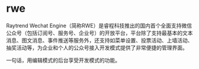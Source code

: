 rwe
===

Raytrend Wechat Engine（简称RWE）是睿程科技推出的国内首个全面支持微信公众号（包括订阅号、服务号、企业号）的开放平台，平台除了支持最基本的文本消息、图文消息、事件推送等服务外，还支持如菜单设置、投票活动、上墙活动、抽奖活动等，为企业和个人的公众号接入开发模式提供了非常便捷的管理界面。

一句话，用编辑模式的后台享受开发模式的功能。
